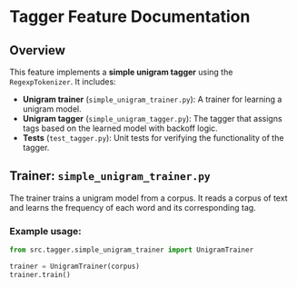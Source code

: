 # Tagger Feature Documentation

## Overview

This feature implements a **simple unigram tagger** using the `RegexpTokenizer`. It includes:
- **Unigram trainer** (`simple_unigram_trainer.py`): A trainer for learning a unigram model.
- **Unigram tagger** (`simple_unigram_tagger.py`): The tagger that assigns tags based on the learned model with backoff logic.
- **Tests** (`test_tagger.py`): Unit tests for verifying the functionality of the tagger.

## Trainer: `simple_unigram_trainer.py`

The trainer trains a unigram model from a corpus. It reads a corpus of text and learns the frequency of each word and its corresponding tag.

### Example usage:
```python
from src.tagger.simple_unigram_trainer import UnigramTrainer

trainer = UnigramTrainer(corpus)
trainer.train()

